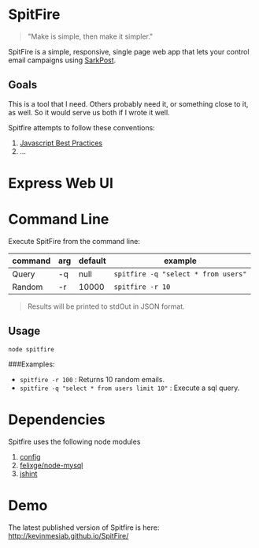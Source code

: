 # SpitFire

> "Make is simple, then make it simpler." 

SpitFire is a simple, responsive, single page web app that lets your control email campaigns using [SarkPost](https://www.sparkpost.com). 

## Goals

This is a tool that I need.  Others probably need it, or something close to it, as well.  So it would serve us both if I wrote it well.

Spitfire attempts to follow these conventions:

1. [Javascript Best Practices](https://gist.github.com/hemanth/2035645)
2. ...
  
# Express Web UI

# Command Line

Execute SpitFire from the command line:

|command| arg | default | example |
|-------|-----|---------|---------|
| Query| -q | null | `spitfire -q "select * from users"` |
| Random| -r | 10000 | `spitfire -r 10` |

> Results will be printed to stdOut in JSON format. 

## Usage

`node spitfire`

###Examples:
 * `spitfire -r 100` : Returns 10 random emails.
 * `spitfire -q "select * from users limit 10"` : Execute a sql query.
 
# Dependencies
Spitfire uses the following node modules

1. [config](https://www.npmjs.com/package/config)
2. [felixge/node-mysql](https://github.com/felixge/node-mysql)
3. [jshint](https://www.npmjs.com/package/jshint)

# Demo

The latest published version of Spitfire is here: 
http://kevinmesiab.github.io/SpitFire/
